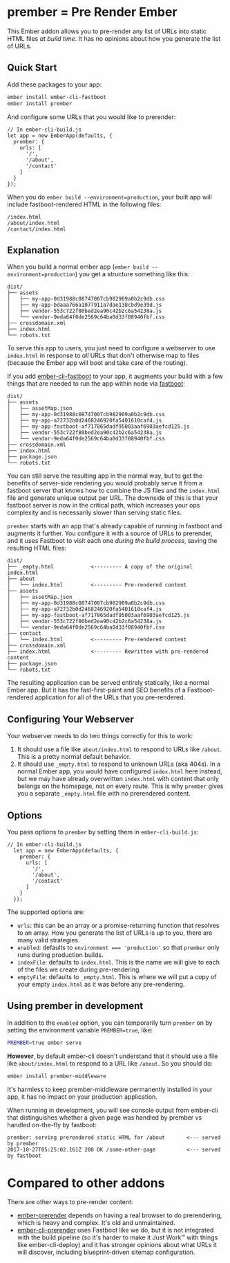 # prember = Pre Render Ember


This Ember addon allows you to pre-render any list of URLs into static HTML files *at build time*. It has no opinions about how you generate the list of URLs.

## Quick Start

Add these packages to your app:

```sh
ember install ember-cli-fastboot
ember install prember
```

And configure some URLs that you would like to prerender:

```
// In ember-cli-build.js
let app = new EmberApp(defaults, {
  prember: {
    urls: [
      '/',
      '/about',
      '/contact'
    ]
  }
});
```

When you do `ember build --environment=production`, your built app will include fastboot-rendered HTML in the following files:

```
/index.html
/about/index.html
/contact/index.html
```

## Explanation

When you build a normal ember app (`ember build --environment=production`) you get a structure something like this:

```
dist/
├── assets
│   ├── my-app-0d31988c08747007cb982909a0b2c9db.css
│   ├── my-app-bdaaa766a1077911a7dae138cbd9e39d.js
│   ├── vendor-553c722f80bed2ea90c42b2c6a54238a.js
│   └── vendor-9eda64f0de2569c64ba0d33f08940fbf.css
├── crossdomain.xml
├── index.html
└── robots.txt
```

To serve this app to users, you just need to configure a webserver to use `index.html` in response to *all* URLs that don't otherwise map to files (because the Ember app will boot and take care of the routing).

If you add [ember-cli-fastboot](https://github.com/ember-fastboot/ember-cli-fastboot) to your app, it augments your build with a few things that are needed to run the app within node via [fastboot](https://github.com/ember-fastboot/fastboot):

```
dist/
├── assets
│   ├── assetMap.json
│   ├── my-app-0d31988c08747007cb982909a0b2c9db.css
│   ├── my-app-a72732b0d2468246920fa5401610caf4.js
│   ├── my-app-fastboot-af717865dadf95003aaf6903aefcd125.js
│   ├── vendor-553c722f80bed2ea90c42b2c6a54238a.js
│   └── vendor-9eda64f0de2569c64ba0d33f08940fbf.css
├── crossdomain.xml
├── index.html
├── package.json
└── robots.txt
```

You can still serve the resulting app in the normal way, but to get the benefits of server-side rendering you would probably serve it from a fastboot server that knows how to combine the JS files and the `index.html` file and generate unique output per URL. The downside of this is that your fastboot server is now in the critical path, which increases your ops complexity and is necessarily slower than serving static files.

`prember` starts with an app that's already capable of running in fastboot and augments it further. You configure it with a source of URLs to prerender, and it uses Fastboot to visit each one *during the build process*, saving the resulting HTML files:

```
dist/
├── _empty.html            <--------- A copy of the original index.html
├── about
│   └── index.html         <--------- Pre-rendered content
├── assets
│   ├── assetMap.json
│   ├── my-app-0d31988c08747007cb982909a0b2c9db.css
│   ├── my-app-a72732b0d2468246920fa5401610caf4.js
│   ├── my-app-fastboot-af717865dadf95003aaf6903aefcd125.js
│   ├── vendor-553c722f80bed2ea90c42b2c6a54238a.js
│   └── vendor-9eda64f0de2569c64ba0d33f08940fbf.css
├── contact
│   └── index.html         <--------- Pre-rendered content
├── crossdomain.xml
├── index.html             <--------- Rewritten with pre-rendered content
├── package.json
└── robots.txt
```

The resulting application can be served entirely statically, like a normal Ember app. But it has the fast-first-paint and SEO benefits of a Fastboot-rendered application for all of the URLs that you pre-rendered.

## Configuring Your Webserver

Your webserver needs to do two things correctly for this to work:

1. It should use a file like `about/index.html` to respond to URLs like `/about`. This is a pretty normal default behavior.
2. It should use `_empty.html` to respond to unknown URLs (aka 404s). In a normal Ember app, you would have configured `index.html` here instead, but we may have already overwritten `index.html` with content that only belongs on the homepage, not on every route. This is why `prember` gives you a separate `_empty.html` file with no prerendered content.

## Options

You pass options to `prember` by setting them in `ember-cli-build.js`:

```
// In ember-cli-build.js
  let app = new EmberApp(defaults, {
    prember: {
      urls: [
        '/',
        '/about',
        '/contact'
      ]
    }
  });
```

The supported options are:

 - `urls`: this can be an array or a promise-returning function that resolves to an array. How you generate the list of URLs is up to you, there are many valid strategies.
 - `enabled`: defaults to `environment === 'production'` so that `prember` only runs during production builds.
 - `indexFile`: defaults to `index.html`. This is the name we will give to each of the files we create during pre-rendering.
 - `emptyFile`: defaults to `_empty.html`. This is where we will put a copy of your empty `index.html` as it was before any pre-rendering.

## Using prember in development

In addition to the `enabled` option, you can temporarily turn `prember` on by setting the environment variable `PREMBER=true`, like:

```sh
PREMBER=true ember serve
```

**However**, by default ember-cli doesn't understand that it should use a file like `about/index.html` to respond to a URL like `/about`. So you should do:

```sh
ember install prember-middleware
```

It's harmless to keep prember-middleware permanently installed in your app, it has no impact on your production application.

When running in development, you will see console output from ember-cli that distinguishes whether a given page was handled by prember vs handled on-the-fly by fastboot:

```
prember: serving prerendered static HTML for /about       <--- served by prember
2017-10-27T05:25:02.161Z 200 OK /some-other-page          <--- served by fastboot
```


# Compared to other addons

There are other ways to pre-render content:

 - [ember-prerender](https://github.com/zipfworks/ember-prerender) depends on having a real browser to do prerendering, which is heavy and complex. It's old and unmaintained.
 - [ember-cli-prerender](https://github.com/Motokaptia/ember-cli-prerender) uses Fastboot like we do, but it is not integrated with the build pipeline (so it's harder to make it Just Work™ with things like ember-cli-deploy) and it has stronger opinions about what URLs it will discover, including blueprint-driven sitemap configuration.
 
 
